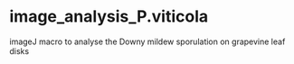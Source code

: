 # image_analysis_P.viticola
imageJ macro to analyse the Downy mildew sporulation on grapevine leaf disks
